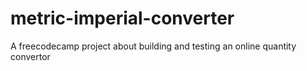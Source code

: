 # metric-imperial-converter
A freecodecamp project about building and testing an online quantity convertor
